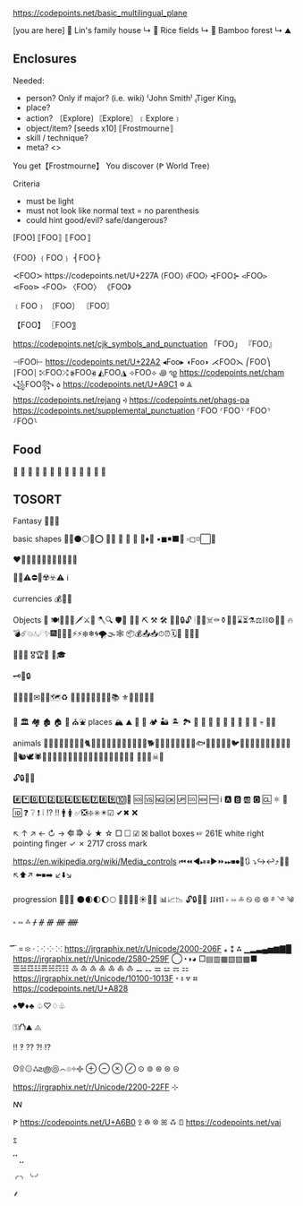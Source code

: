 
https://codepoints.net/basic_multilingual_plane


[you are here] 🏡 Lin's family house
↳ 🌾 Rice fields
↳ 🌳 Bamboo forest
  ↳ ⛰


## Enclosures
Needed:
- person? Only if major? (i.e. wiki)   ⁽John Smith⁾  ₍Tiger King₎
- place?
- action?       〔Explore〕〘Explore〙﹝Explore﹞
- object/item?   [seeds x10]   ⟦Frostmourne⟧
- skill / technique?
- meta? <>

You get【Frostmourne】
You discover ⟨ꚰ World Tree⟩


Criteria
- must be light
- must not look like normal text = no parenthesis
- could hint good/evil? safe/dangerous?



[FOO]
⟦FOO⟧
〚FOO〛

{FOO}
﹛FOO﹜
⎨FOO⎬

<FOO>
≺FOO≻  https://codepoints.net/U+227A
⟨FOO⟩
⧼FOO⧽
⊰FOO⊱
⪦FOO⪧
⋖Foo⋗
᚜FOO᚛
〈FOO〉
《FOO》

﹝FOO﹞
〔FOO〕
〘FOO〙

【FOO】
〖FOO〗

https://codepoints.net/cjk_symbols_and_punctuation
「FOO」
『FOO』

⊣FOO⊢ https://codepoints.net/U+22A2
◂Foo▸
◖Foo◗
⋌FOO⋋
⎛FOO⎞
⎰FOO⎱
⤪FOO⤮
⦕FOO⦖
◭FOO◮
⟢FOO⟣
꩜ ꩙ https://codepoints.net/cham
꧁FOO꧂ ꧞ https://codepoints.net/U+A9C1
꥟ ꥃ https://codepoints.net/rejang
ꡳ https://codepoints.net/phags-pa
https://codepoints.net/supplemental_punctuation
⸀FOO
⸂FOO⸃
⸄FOO⸅
⸉FOO⸊



## Food
🥧 🍰 🥮 🥚 🍞 🥖 🍖 🍗 🥘 🥛 🍺 🍷 🍵

## TOSORT

Fantasy 🧙️🧙‍♂️


basic shapes
🔵🔴⚫⚪🔘⭕
🔻🔺
🔶 🔷 🔸 🔹♦🛑
▪◼◾⬛🔳
▫◻◽⬜🔲


❤🧡💛💚💙💜🖤💓💔💕💖💗

💬💡⚠⛔🚫☢️☣️⚠️
ℹ



currencies 💰💎💠

Objects
🎁
🍽🍴🥄🔪🗡⚔️🏹 🪓🔍
🛡👕
🔧🔨 ⛏ ⚒ 🛠 🔏🔐🔒🔓
🕯🔮💀☠️⚰️⚱️🏺🎲⌛⏳⚗️⚖️⛓⚙️📯🔔
🔥💣☄️💥💧☄✨🎆🎇🌌🌊⚡️⚡❄️❄🌀🌪🌫🕸
📦💰📤📥⏱⏰🗓📅
🍻🍺🍕

🥇🥈🥉
🎖🏆🏅
👑🎓


🗝🔑🔒

📃📜📄📰✉📩📧🗺♻️
📔📕📗📘📙📓📒📖📚
⚜🔱👑💍🚪⚓

🏰 🏛 🏘 🏚 🏠 🏡 ⛪⛲
places 🏔 ⛰ 🌋 🗻 🏕 🏜 🏝 🏞 🌄 🌅 🌆 🌇
🌊 🌲 🌳 🌴 🌵 💀
👷🏻

animals
🐀🐁🐂🐃🐄🐅🐆🐇🐈🐉🐊🐋🐌🐍🐎🐏🐐🐑🐒🐓🐕🐖🐗🐘🐙🐛🐜🐝🐞🐟🐠🐡🐢🐣🐥🐦🐧🐨🐩🐪🐫🐬🐸🐹🐺🐻🐼🐿🕊🕷🦀🦁🦂🦃🦄🦅🦆🦇🦈🦉🦊🦋🦌🦍🦎🦏🦐🦑
🗿👻👾☠🤖

🔓🔒🔏🔏

#️⃣*️⃣0️⃣1️⃣️2️⃣3️⃣4️⃣5️⃣6️⃣7️⃣8️⃣9️⃣🔟🔢
🆘 🆚 🆖 🆗 🆙 🆒 🆕 🆓 ℹ️ 🅰️ 🅱️ 🆎 🅾️ 🆑
⚛️ 💟 🆔 ❓ ❔ ❗ ❕ ⁉️ ‼️ 🚹 🚺
✅❎❇️✳️✴️☑ ✔✖ ❌


↖ ↑ ↗
← ↻ →  ⭅ ⭆
  ↓
★ ☆
□
☐ ☑ ☒ ballot boxes
☞ 	 261E white right pointing finger
✓ ✗ 	 2717 cross mark

https://en.wikipedia.org/wiki/Media_controls
⏮⏪◀️⏯⏸▶️⏩⏭⏹⏺🔄🔃
⤵️↪️↩️⤴️🔼🔽
↖⬆️↗️
⬅️⏹➡️
↙️⬇️↘️


progression 🌱🌿🌳
🌑🌒🌓🌔🌕
🌄🌅🌇🌃☀️🌝🌚 📊📈📉
🔓🔒🔏🔏
˩˨˧˦˥
༚ ༛ ༜
࿊ ࿋ ࿌
࿔ ࿓ ༄
༝ ༞ ࿏
ᚋ ᚌ ᚍ ᚎ ᚏ

፞ ፟  ፝ ። ፨
‧ ⁚ ⁖ ⁘ ⁙  https://jrgraphix.net/r/Unicode/2000-206F
⁎ ⁑ ⁂
▁▂▃▄▅▆▇█ https://jrgraphix.net/r/Unicode/2580-259F
◯◔◑◕ 
□▤▥▦▧▨▩■
☰☱☲☳☴☵☶☷
♳ ♴ ♵ ♶ ♷ ♸ ♹
⚊ ⚋ ⚌ ⚍ ⚎ ⚏
https://jrgraphix.net/r/Unicode/10100-1013F
꠨ ꠩ ꠪ ꠫  https://codepoints.net/U+A828

♠♥♦♣
♤♡♢♧

⚿⛫⛰
◬

‼ ‽
⁇ ⁈ ⁉

ʘ۩۞ஃ౽౷಄෴๏༓࿇
⊕ ⊖ ⊗ ⊘ ⊙ ⊚ ⊛ ⊜ ⊝ https://jrgraphix.net/r/Unicode/2200-22FF
⊹

ꟿ

ꚰ https://codepoints.net/U+A6B0
ꔌ ꔮ ꕕ ꕤ ꗇ ꘖ https://codepoints.net/vai

ೱ

˹˺
˻˼

⌌⌍
⌎⌏

⸙
